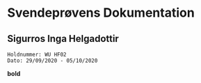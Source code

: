 # Svendeprøvens Dokumentation
## Sigurros Inga Helgadottir
    Holdnummer: WU HF02
    Dato: 29/09/2020 - 05/10/2020
**bold**
